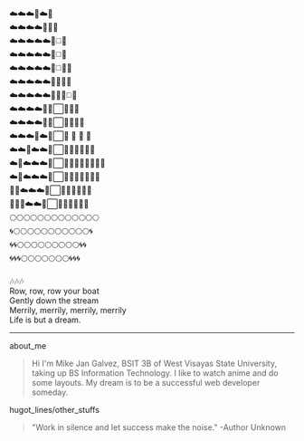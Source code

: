 :cloud::cloud::cloud::large_orange_diamond::cloud::large_orange_diamond:<br>
:cloud::cloud::cloud::cloud::large_orange_diamond::large_orange_diamond::large_orange_diamond: <br>
:cloud::cloud::cloud::cloud::cloud::large_orange_diamond::white_medium_square::white_square_button:<br>
:cloud::cloud::cloud::cloud::cloud::large_orange_diamond::white_medium_square::white_square_button:<br>
:cloud::cloud::cloud::cloud::cloud::large_orange_diamond::white_medium_square::white_square_button::white_square_button:<br>
:cloud::cloud::cloud::cloud::cloud::large_orange_diamond::white_square_button::white_square_button::white_square_button:<br>
:cloud::cloud::cloud::cloud::cloud::large_orange_diamond::white_square_button::white_square_button::white_medium_square::white_square_button:<br>
:cloud::cloud::cloud::cloud::white_square_button::large_orange_diamond::white_large_square::white_square_button::white_square_button::white_square_button:<br>
:cloud::cloud::cloud::cloud::white_square_button::large_orange_diamond::white_large_square::white_square_button::white_square_button::white_square_button::white_square_button:<br>
:cloud::cloud::cloud::white_square_button::cloud::large_orange_diamond::white_large_square::white_square_button:   :white_square_button:   :white_square_button:   :white_square_button:<br>
:cloud::cloud::white_square_button::cloud::cloud::large_orange_diamond::white_large_square::white_square_button::white_square_button::white_square_button::white_square_button::white_square_button::white_square_button:<br>
:cloud::white_square_button::cloud::cloud::cloud::large_orange_diamond::white_large_square::white_square_button::white_square_button::white_square_button::white_square_button::white_square_button::white_square_button::white_square_button::white_square_button:<br>
:cloud::white_square_button::cloud::cloud::cloud::large_orange_diamond::white_large_square::white_square_button::white_square_button::white_square_button::white_square_button::white_square_button::white_square_button::white_square_button:<br>
:white_square_button::white_square_button::cloud::cloud::cloud::large_orange_diamond::white_large_square::white_square_button::white_square_button::white_square_button::white_square_button::white_square_button::white_square_button:<br>
:white_square_button::white_square_button::white_square_button::cloud::cloud::large_orange_diamond::white_large_square::white_square_button::white_square_button::white_square_button::white_square_button::white_square_button::white_square_button:<br>
:full_moon::full_moon::full_moon::full_moon::full_moon::full_moon::full_moon::full_moon::full_moon::full_moon::full_moon::full_moon::full_moon:<br>                                 :cyclone::full_moon::full_moon::full_moon::full_moon::full_moon::full_moon::full_moon::full_moon::full_moon::full_moon::full_moon::cyclone:<br>
:cyclone::cyclone::full_moon::full_moon::full_moon::full_moon::full_moon::full_moon::full_moon::full_moon::full_moon::cyclone::cyclone:<br>
:cyclone::cyclone::cyclone::full_moon::full_moon::full_moon::full_moon::full_moon::full_moon::full_moon::cyclone::cyclone::cyclone:<br>
<br>
:notes::notes::notes:<br>
Row, row, row your boat<br>
Gently down the stream<br>
Merrily, merrily, merrily, merrily<br>
Life is but a dream.

***
about_me

> Hi I'm Mike Jan Galvez, BSIT 3B of West Visayas State University, taking up BS Information Technology. I like to watch anime and do some layouts. My dream is to be  a successful web developer someday.

hugot_lines/other_stuffs

>"Work in silence and let success make the noise." -Author Unknown
